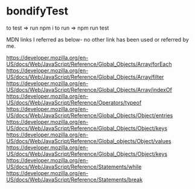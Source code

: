 # bondifyTest
to test => run npm i 
to run => npm run test

MDN links I referred as below- no other link has been used or referred by me.

https://developer.mozilla.org/en-US/docs/Web/JavaScript/Reference/Global_Objects/Array/forEach
https://developer.mozilla.org/en-US/docs/Web/JavaScript/Reference/Global_Objects/Array/filter
https://developer.mozilla.org/en-US/docs/Web/JavaScript/Reference/Global_Objects/Array/indexOf
https://developer.mozilla.org/en-US/docs/Web/JavaScript/Reference/Operators/typeof
https://developer.mozilla.org/en-US/docs/Web/JavaScript/Reference/Global_Objects/Object/entries
https://developer.mozilla.org/en-US/docs/Web/JavaScript/Reference/Global_Objects/Object/keys
https://developer.mozilla.org/en-US/docs/Web/JavaScript/Reference/Global_objects/Object/values
https://developer.mozilla.org/en-US/docs/Web/JavaScript/Reference/Global_Objects/Object/keys
https://developer.mozilla.org/en-US/docs/Web/JavaScript/Reference/Statements/while
https://developer.mozilla.org/en-US/docs/Web/JavaScript/Reference/Statements/break
